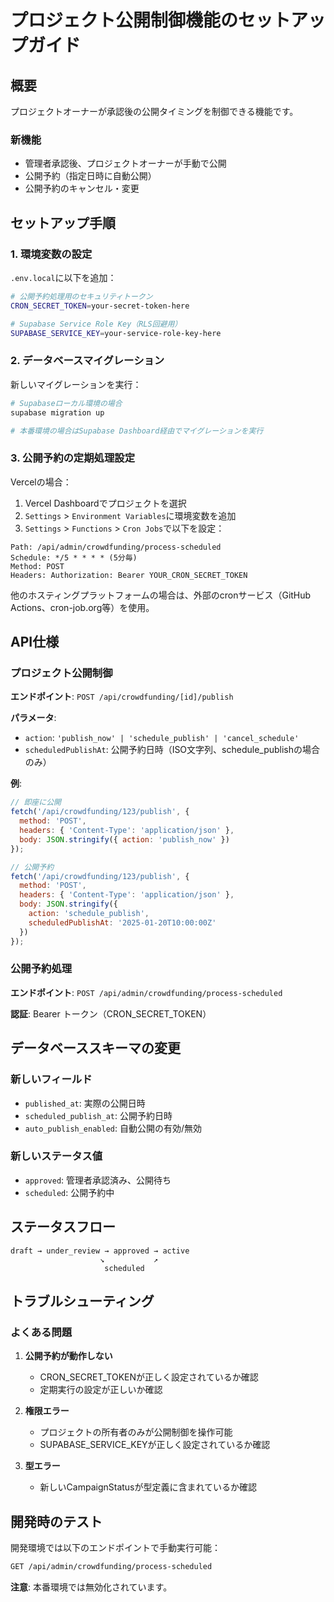 # プロジェクト公開制御機能のセットアップガイド

## 概要

プロジェクトオーナーが承認後の公開タイミングを制御できる機能です。

### 新機能
- 管理者承認後、プロジェクトオーナーが手動で公開
- 公開予約（指定日時に自動公開）
- 公開予約のキャンセル・変更

## セットアップ手順

### 1. 環境変数の設定

`.env.local`に以下を追加：

```bash
# 公開予約処理用のセキュリティトークン
CRON_SECRET_TOKEN=your-secret-token-here

# Supabase Service Role Key（RLS回避用）
SUPABASE_SERVICE_KEY=your-service-role-key-here
```

### 2. データベースマイグレーション

新しいマイグレーションを実行：

```bash
# Supabaseローカル環境の場合
supabase migration up

# 本番環境の場合はSupabase Dashboard経由でマイグレーションを実行
```

### 3. 公開予約の定期処理設定

Vercelの場合：

1. Vercel Dashboardでプロジェクトを選択
2. `Settings` > `Environment Variables`に環境変数を追加
3. `Settings` > `Functions` > `Cron Jobs`で以下を設定：

```
Path: /api/admin/crowdfunding/process-scheduled
Schedule: */5 * * * * (5分毎)
Method: POST
Headers: Authorization: Bearer YOUR_CRON_SECRET_TOKEN
```

他のホスティングプラットフォームの場合は、外部のcronサービス（GitHub Actions、cron-job.org等）を使用。

## API仕様

### プロジェクト公開制御

**エンドポイント**: `POST /api/crowdfunding/[id]/publish`

**パラメータ**:
- `action`: `'publish_now' | 'schedule_publish' | 'cancel_schedule'`
- `scheduledPublishAt`: 公開予約日時（ISO文字列、schedule_publishの場合のみ）

**例**:
```javascript
// 即座に公開
fetch('/api/crowdfunding/123/publish', {
  method: 'POST',
  headers: { 'Content-Type': 'application/json' },
  body: JSON.stringify({ action: 'publish_now' })
});

// 公開予約
fetch('/api/crowdfunding/123/publish', {
  method: 'POST',
  headers: { 'Content-Type': 'application/json' },
  body: JSON.stringify({
    action: 'schedule_publish',
    scheduledPublishAt: '2025-01-20T10:00:00Z'
  })
});
```

### 公開予約処理

**エンドポイント**: `POST /api/admin/crowdfunding/process-scheduled`

**認証**: Bearer トークン（CRON_SECRET_TOKEN）

## データベーススキーマの変更

### 新しいフィールド
- `published_at`: 実際の公開日時
- `scheduled_publish_at`: 公開予約日時
- `auto_publish_enabled`: 自動公開の有効/無効

### 新しいステータス値
- `approved`: 管理者承認済み、公開待ち
- `scheduled`: 公開予約中

## ステータスフロー

```
draft → under_review → approved → active
                    ↘           ↗
                     scheduled
```

## トラブルシューティング

### よくある問題

1. **公開予約が動作しない**
   - CRON_SECRET_TOKENが正しく設定されているか確認
   - 定期実行の設定が正しいか確認

2. **権限エラー**
   - プロジェクトの所有者のみが公開制御を操作可能
   - SUPABASE_SERVICE_KEYが正しく設定されているか確認

3. **型エラー**
   - 新しいCampaignStatusが型定義に含まれているか確認

## 開発時のテスト

開発環境では以下のエンドポイントで手動実行可能：

```bash
GET /api/admin/crowdfunding/process-scheduled
```

**注意**: 本番環境では無効化されています。
